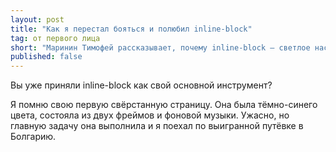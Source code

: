 ```yaml
---
layout: post
title: "Как я перестал бояться и полюбил inline-block"
tag: от первого лица
short: "Маринин Тимофей рассказывает, почему inline-block — светлое настоящее"
published: false
---
```

Вы уже приняли inline-block как свой основной инструмент?

Я помню свою первую свёрстанную страницу. Она была тёмно-синего цвета, состояла из двух фреймов и фоновой музыки. Ужасно, но главную задачу она выполнила и я поехал по выигранной путёвке в Болгарию.

